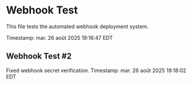 # Webhook Test

This file tests the automated webhook deployment system.

Timestamp: mar. 26 août 2025 19:16:47 EDT


## Webhook Test #2

Fixed webhook secret verification.
Timestamp: mar. 26 août 2025 19:18:02 EDT

